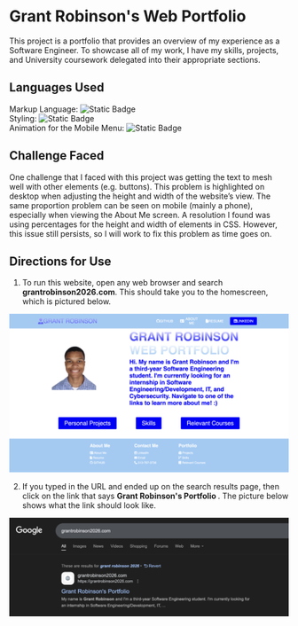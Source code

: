 # Grant Robinson's Web Portfolio
This project is a portfolio that provides an overview of my experience as a Software Engineer. 
To showcase all of my work, I have my skills, projects, and University coursework delegated into
their appropriate sections.
## Languages Used
Markup Language: <img alt="Static Badge" src="https://img.shields.io/badge/HTML-orange"> 
<br>
Styling: <img alt="Static Badge" src="https://img.shields.io/badge/CSS-blue"> 
<br>
Animation for the Mobile Menu: <img alt="Static Badge" src="https://img.shields.io/badge/JavaScript-yellow">
<br>
## Challenge Faced

One challenge that I faced with this project was getting the text to mesh well with other elements (e.g. buttons). This problem is highlighted on desktop when adjusting the height and width of the website’s view. The same proportion problem can be seen on mobile (mainly a phone), especially when viewing the About Me screen. A resolution I found was using percentages for the height and width of elements in CSS. However, this issue still persists, so I will work to fix this problem as time goes on. 
<br>

## Directions for Use

1. To run this website, open any web browser and search <b>grantrobinson2026.com</b>. This should take you to the homescreen, which is pictured below.

<img src="images/portfolioPic.png" alt="Homescreen Picture">

2. If you typed in the URL and ended up on the search results page, then click on the link that says <b> Grant Robinson's Portfolio </b>. The picture below shows what the link should look like.

<img src="images/SearchBar.png" alt="Search Result Picture">